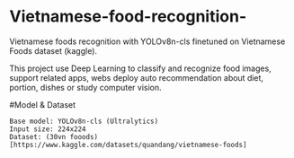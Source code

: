 # Vietnamese-food-recognition-

Vietnamese foods recognition  with YOLOv8n-cls finetuned on Vietnamese Foods dataset (kaggle).

This project use Deep Learning to classify and recognize food images, support related apps, webs deploy auto recommendation about diet, portion, dishes or study computer vision.

#Model & Dataset
```
Base model: YOLOv8n-cls (Ultralytics)
Input size: 224x224
Dataset: (30vn fooods)[https://www.kaggle.com/datasets/quandang/vietnamese-foods]
```
